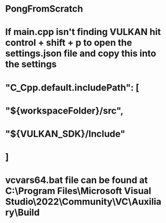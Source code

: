 # PongFromScratch


# If main.cpp isn't finding VULKAN hit control + shift + p to open the settings.json file and copy this into the settings
#    "C_Cpp.default.includePath": [
#        "${workspaceFolder}/src",
#        "${VULKAN_SDK}/Include"
#    ]
#
# vcvars64.bat file can be found at C:\Program Files\Microsoft Visual Studio\2022\Community\VC\Auxiliary\Build